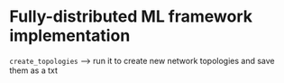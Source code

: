 # Fully-distributed ML framework implementation

`create_topologies` --> run it to create new network topologies and save them as a txt
